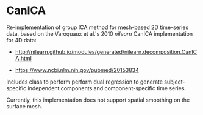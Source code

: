 # CanICA
Re-implementation of group ICA method for mesh-based 2D time-series data, based on the Varoquaux et al.'s 2010 *nilearn* CanICA implementation for 4D data:

  * http://nilearn.github.io/modules/generated/nilearn.decomposition.CanICA.html

  * https://www.ncbi.nlm.nih.gov/pubmed/20153834
  
Includes class to perform perform dual regression to generate subject-specific independent components and component-specific time series.

Currently, this implementation does not support spatial smoothing on the surface mesh.
